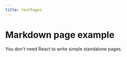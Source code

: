 ```yaml
---
title: testPages
---
```


# Markdown page example

You don't need React to write simple standalone pages.
